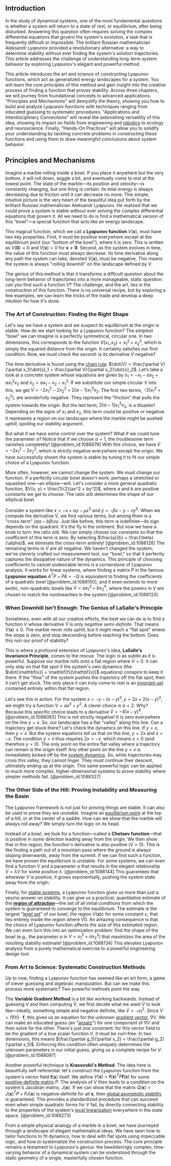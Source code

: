 ## Introduction
In the study of dynamical systems, one of the most fundamental questions is whether a system will return to a state of rest, or equilibrium, after being disturbed. Answering this question often requires solving the complex differential equations that govern the system's evolution, a task that is frequently difficult or impossible. The brilliant Russian mathematician Aleksandr Lyapunov provided a revolutionary alternative: a way to determine stability without ever finding the system's solution trajectories. This article addresses the challenge of understanding long-term system behavior by exploring Lyapunov's elegant and powerful method.

This article introduces the art and science of constructing Lyapunov functions, which act as generalized energy landscapes for a system. You will learn the core principles of this method and gain insight into the creative process of finding a function that proves stability. Across three chapters, we will journey from foundational concepts to advanced applications. "Principles and Mechanisms" will demystify the theory, showing you how to build and analyze Lyapunov functions with techniques ranging from educated guessing to systematic procedures. "Applications and Interdisciplinary Connections" will reveal the astonishing versatility of this idea, showing its impact on fields from engineering and [robotics](@article_id:150129) to ecology and neuroscience. Finally, "Hands-On Practices" will allow you to solidify your understanding by tackling concrete problems in constructing these functions and using them to draw meaningful conclusions about system behavior.

## Principles and Mechanisms

Imagine a marble rolling inside a bowl. If you place it anywhere but the very bottom, it will roll down, wiggle a bit, and eventually come to rest at the lowest point. The state of the marble—its position and velocity—is constantly changing, but one thing is certain: its total energy is always decreasing due to friction until it can decrease no more. This simple, intuitive picture is the very heart of the beautiful idea put forth by the brilliant Russian mathematician Aleksandr Lyapunov. He realized that we could prove a system is stable without ever solving the complex differential equations that govern it. All we need to do is find a mathematical version of this "bowl"—a special function that acts like an energy landscape.

This magical function, which we call a **Lyapunov function** $V(\mathbf{x})$, must have two key properties. First, it must be positive everywhere except at the equilibrium point (our "bottom of the bowl"), where it is zero. This is written as $V(\mathbf{0}) = 0$ and $V(\mathbf{x}) > 0$ for $\mathbf{x} \neq \mathbf{0}$. Second, as the system evolves in time, the value of this function must always decrease. Its time derivative along any path the system can take, denoted $\dot{V}(\mathbf{x})$, must be negative. This means the system is always "rolling downhill" on the landscape defined by $V$.

The genius of this method is that it transforms a difficult question about the long-term behavior of trajectories into a more manageable, static question: can you find such a function $V$? The challenge, and the art, lies in the construction of this function. There is no universal recipe, but by exploring a few examples, we can learn the tricks of the trade and develop a deep intuition for how it's done.

### The Art of Construction: Finding the Right Shape

Let's say we have a system and we suspect its equilibrium at the origin is stable. How do we start looking for a Lyapunov function? The simplest "bowl" we can imagine is a perfectly symmetrical, circular one. In two dimensions, this corresponds to the function $V(x_1, x_2) = x_1^2 + x_2^2$, which is simply the squared distance from the origin. It certainly satisfies our first condition. Now, we must check the second: is its derivative $\dot{V}$ negative?

The time derivative is found using the [chain rule](@article_id:146928): $\dot{V} = \frac{\partial V}{\partial x_1}\dot{x}_1 + \frac{\partial V}{\partial x_2}\dot{x}_2$. Let’s take a look at a concrete system whose equations are given by $\dot{x}_1 = -x_1 - a x_2 + \alpha x_1^2 x_2$ and $\dot{x}_2 = a x_1 - x_2 - x_1^3$. If we substitute our simple circular $V$ into this, we get $\dot{V} = -2x_1^2 - 2x_2^2 + 2(\alpha-1)x_1^3x_2$. The first two terms, $-2(x_1^2+x_2^2)$, are wonderfully negative. They represent the "friction" that pulls the system towards the origin. But the last term, $2(\alpha-1)x_1^3x_2$, is a disaster! Depending on the signs of $x_1$ and $x_2$, this term could be positive or negative. It represents a region on our landscape where the marble might be pushed *uphill*, spoiling our stability argument.

But what if we have some control over the system? What if we could tune the parameter $\alpha$? Notice that if we choose $\alpha=1$, the troublesome term vanishes completely! [@problem_id:1088076] With this choice, we have $\dot{V} = -2x_1^2-2x_2^2$, which is strictly negative everywhere except the origin. We have successfully shown the system is stable by tuning it to fit our simple choice of a Lyapunov function.

More often, however, we cannot change the system. We must change our function. If a perfectly circular bowl doesn't work, perhaps a stretched or squashed one—an ellipse—will. Let's consider a more general quadratic function, $V(x, y) = \frac{1}{2}(ax^2 + by^2)$, where $a$ and $b$ are positive constants we get to choose. The ratio $a/b$ determines the shape of our elliptical bowl.

Consider a system like $\dot{x} = -x + \alpha y - \mu x^3$ and $\dot{y} = -\beta x - y - \nu y^5$. When we compute the derivative $\dot{V}$, we find various terms, but among them is a "cross-term" $(a\alpha - b\beta)xy$. Just like before, this term is indefinite—its sign depends on the quadrant. It's the fly in the ointment. But now we have a knob to turn: the ratio $a/b$. We can simply *choose* our constants so that the coefficient of this term is zero. By selecting $\frac{a}{b} = \frac{\beta}{\alpha}$, we eliminate the cross-term entirely! [@problem_id:1088128] The remaining terms in $\dot{V}$ are all negative. We haven't changed the system; we've cleverly crafted our measurement tool, our "bowl," so that it perfectly captures the dissipative nature of the dynamics. This principle of choosing coefficients to cancel undesirable terms is a cornerstone of Lyapunov analysis. It works for linear systems, where finding a matrix $P$ in the famous **Lyapunov equation** $A^T P + P A = -Q$ is equivalent to finding the coefficients of a quadratic bowl [@problem_id:1088150], and it even extends to more exotic, non-quadratic bowls like $V = ax_1^2 + bx_2^4$, where the powers in $V$ are chosen to match the nonlinearities in the system [@problem_id:1088133].

### When Downhill Isn't Enough: The Genius of LaSalle's Principle

Sometimes, even with all our creative efforts, the best we can do is to find a function $V$ whose derivative $\dot{V}$ is only *negative semi-definite*. That means $\dot{V}(\mathbf{x}) \le 0$. The marble never rolls uphill, but it might reach a "flat spot" where the slope is zero, and stop descending before reaching the bottom. Does this ruin our proof of stability?

This is where a profound extension of Lyapunov's idea, **LaSalle's Invariance Principle**, comes to the rescue. The logic is as subtle as it is powerful. Suppose our marble rolls onto a flat region where $\dot{V}=0$. It can only *stay* on that flat spot if the system's own dynamics (the $\dot{\mathbf{x}} = \mathbf{f}(\mathbf{x})$ equations) conspire to keep it there. If the "flow" of the system pushes the trajectory off the flat spot, then it can't get stuck. The only place it can truly come to rest is an *[invariant set](@article_id:276239)* contained entirely within that flat region.

Let's see this in action. For the system $\dot{x} = -y - (x-y)^3, \dot{y} = 2x + 2(x-y)^3$, we might try a function $V = ax^2+y^2$. A clever choice is $a=2$. Why? Because this specific choice leads to a derivative $\dot{V} = -4(x-y)^4$. [@problem_id:1088093] This is not strictly negative! It is zero everywhere on the line $y=x$. So, our landscape has a flat "valley" along this line. Can a trajectory get stuck there? Let's check the dynamics *on* this line. If $y=x$, then $\dot{y} = \dot{x}$. But the system equations tell us that on this line, $\dot{y} = 2x$ and $\dot{x} = -x$. The condition $\dot{y}=\dot{x}$ thus requires $2x=-x$, which means $x=0$ (and therefore $y=0$). The only point on the entire flat valley where a trajectory can remain is the origin itself! Any other point on the line $y=x$ is immediately kicked off by the [system dynamics](@article_id:135794). So, while trajectories may cross this valley, they cannot linger. They must continue their descent, ultimately ending up at the origin. This same powerful logic can be applied to much more complex, higher-dimensional systems to prove stability where simpler methods fail. [@problem_id:1088327]

### The Other Side of the Hill: Proving Instability and Measuring the Basin

The Lyapunov framework is not just for proving things are stable. It can also be used to prove they are *unstable*. Imagine an [equilibrium point](@article_id:272211) at the top of a hill, or at the center of a saddle. How can we show that the marble will always roll away? We simply turn the logic on its head.

Instead of a bowl, we look for a function—called a **Chetaev function**—that is positive in some direction leading away from the origin. We then show that in this region, the function's derivative is also positive ($\dot{V} > 0$). This is like finding a path out of a mountain pass where the ground is always sloping downwards, away from the summit. If we can find such a function, we have proven the equilibrium is unstable. For some systems, we can even find a function $V$ and a parameter $\alpha$ that results in the elegant relationship $\dot{V} = \lambda V$ for some positive $\lambda$. [@problem_id:1088144] This guarantees that wherever $V$ is positive, it grows exponentially, pushing the system state away from the origin.

Finally, for [stable systems](@article_id:179910), a Lyapunov function gives us more than just a yes/no answer on stability. It can give us a practical, quantitative estimate of the **[region of attraction](@article_id:171685)**—the set of all initial conditions from which the system is guaranteed to converge to the equilibrium. The estimate is the largest "[level set](@article_id:636562)" of our bowl, the region $V(\mathbf{x})  c$ for some constant $c$, that lies entirely inside the region where $\dot{V}  0$. An amazing consequence is that the *choice* of Lyapunov function affects the size of this estimated region. We can even turn this into an optimization problem: find the shape of the bowl (e.g., the parameter $\alpha$ in $V = x_1^2 + \alpha x_2^2$) that maximizes the area of the resulting stability estimate! [@problem_id:1088134] This elevates Lyapunov analysis from a purely mathematical exercise to a powerful engineering design tool.

### From Art to Science: Systematic Construction Methods

Up to now, finding a Lyapunov function has seemed like an art form, a game of clever guessing and algebraic manipulation. But can we make this process more systematic? Two powerful methods point the way.

The **Variable Gradient Method** is a bit like working backwards. Instead of guessing $V$ and then computing $\dot{V}$, we first decide what we *want* $\dot{V}$ to look like—ideally, something simple and negative definite, like $\dot{V} = -x_1^2$. Since $\dot{V} = (\nabla V) \cdot \mathbf{f}$, this gives us an equation for the unknown [gradient vector](@article_id:140686), $\nabla V$. We can make an educated guess (an "[ansatz](@article_id:183890)") for one component of $\nabla V$ and then solve for the other. There's just one constraint: for this vector field to be the gradient of a true scalar function $V$, it must be curl-free. In two dimensions, this means $\frac{\partial g_1}{\partial x_2} = \frac{\partial g_2}{\partial x_1}$. Enforcing this condition often uniquely determines the unknown parameters in our initial guess, giving us a complete recipe for $V$. [@problem_id:1088097]

Another powerful technique is **Krasovskii's Method**. The idea here is beautifully self-referential: let's construct the Lyapunov function from the system's vector field $\mathbf{f}(\mathbf{x})$ itself. We define $V(\mathbf{x}) = \mathbf{f}(\mathbf{x})^T P \mathbf{f}(\mathbf{x})$ for some [positive-definite matrix](@article_id:155052) $P$. The analysis of $\dot{V}$ then leads to a condition on the system's Jacobian matrix, $J(\mathbf{x})$. If we can show that the matrix $Q(\mathbf{x}) = J(\mathbf{x})^T P + P J(\mathbf{x})$ is negative-definite for all $\mathbf{x}$, then [global asymptotic stability](@article_id:187135) is guaranteed. This provides a standardized procedure that can succeed even when simple quadratic forms for $V$ fail, by directly connecting stability to the properties of the system's [local linearization](@article_id:168995) everywhere in the state space. [@problem_id:1088273]

From a simple physical analogy of a marble in a bowl, we have journeyed through a landscape of elegant mathematical ideas. We have seen how to tailor functions to fit dynamics, how to deal with flat spots using impeccable logic, and how to systematize the construction process. The core principle remains a testament to Lyapunov's genius: the bewilderingly complex, time-varying behavior of a dynamical system can be understood through the static geometry of a single, masterfully chosen function.
